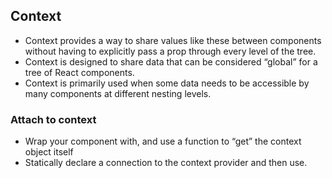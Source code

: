 ## Context
- Context provides a way to share values like these between components without having to explicitly pass a prop through every level of the tree.
- Context is designed to share data that can be considered “global” for a tree of React components.
- Context is primarily used when some data needs to be accessible by many components at different nesting levels.

### Attach to context  
- Wrap your component with, and use a function to “get” the context object itself  
- Statically declare a connection to the context provider and then use.  
